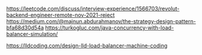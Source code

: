 https://leetcode.com/discuss/interview-experience/1566703/revolut-backend-engineer-remote-nov-2021-reject
https://medium.com/@majnun.abdurahmanov/the-strategy-design-pattern-bfa68d30d54a
https://turkogluc.com/java-concurrency-with-load-balancer-simulation/

https://lldcoding.com/design-lld-load-balancer-machine-coding

